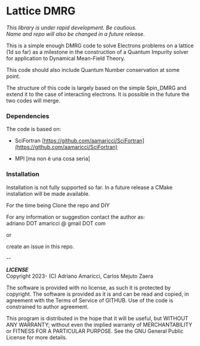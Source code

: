 # Lattice DMRG

*This library is under rapid development. Be cautious.  
Name and repo will also be changed in a future release.*

This is a simple enough DMRG code to solve Electrons problems on a lattice (1d so far) as a milestone in the construction of a Quantum Impurity solver for application to Dynamical Mean-Field Theory. 

This code should also include Quantum Number conservation at some point. 

The structure of this code is largely based on the simple Spin_DMRG and extend it to the case of interacting electrons. It is possible in the future the two codes will merge.  

### Dependencies

The code is based on:  

* SciFortran [https://github.com/aamaricci/SciFortran](https://github.com/aamaricci/SciFortran)  

* MPI [ma non è una cosa seria]

  
### Installation

Installation is not fully supported so far. In a future release a CMake installation will be made available.    

For the time being Clone the repo and DIY


For any information or suggestion contact the author as:  
adriano DOT amaricci @ gmail DOT com

or 

create an issue in this repo.

--

***LICENSE***  
Copyright 2023- (C) Adriano Amaricci, Carlos Mejuto Zaera

The software is provided with no license, as such it is protected by copyright.
The software is provided as it is and can be read and copied, in agreement with 
the Terms of Service of GITHUB. Use of the code is constrained to author agreement.   

This program is distributed in the hope that it will be useful,
but WITHOUT ANY WARRANTY; without even the implied warranty of
MERCHANTABILITY or FITNESS FOR A PARTICULAR PURPOSE.  See the
GNU General Public License for more details.


